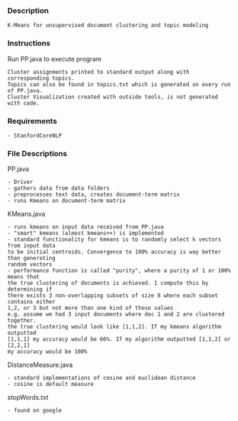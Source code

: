 ### Description
    K-Means for unsupervised document clustering and topic modeling

### Instructions
Run PP.java to execute program

    Cluster assignments printed to standard output along with corresponding topics.
    Topics can also be found in topics.txt which is generated on every run of PP.java.
    Cluster Visualization created with outside tools, is not generated with code.

### Requirements

    - StanfordCoreNLP
    
### File Descriptions

PP.java 

    - Driver
    - gathers data from data folders
    - preprocesses text data, creates document-term matrix
    - runs Kmeans on document-term matrix
KMeans.java

    - runs kmeans on input data received from PP.java
    - "smart" kmeans (almost kmeans++) is implemented
    - standard functionality for kmeans is to randomly select k vectors from input data 
    to be initial centroids. Convergence to 100% accuracy is way better than generating
    random vectors
    - performance function is called "purity", where a purity of 1 or 100% means that
    the true clustering of documents is achieved. I compute this by determining if 
    there exists 3 non-overlapping subsets of size 8 where each subset contains either
    1,2, or 3 but not more than one kind of those values
    e.g. assume we had 3 input documents where doc 1 and 2 are clustered together.
    the true clustering would look like [1,1,2]. If my kmeans algorithm outputted
    [1,1,1] my accuracy would be 66%. If my algorithm outputted [1,1,2] or [2,2,1]
    my accuracy would be 100%
    
DistanceMeasure.java

    - standard implementations of cosine and euclidean distance
    - cosine is default measure
   
stopWords.txt

    - found on google
   